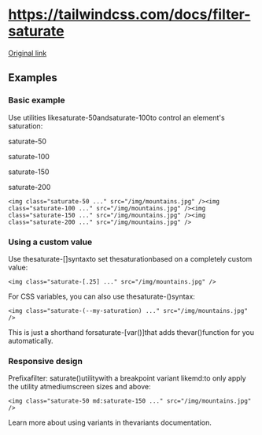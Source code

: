 # https://tailwindcss.com/docs/filter-saturate

[Original link](https://tailwindcss.com/docs/filter-saturate)

## Examples

### Basic example

Use utilities likesaturate-50andsaturate-100to control an element's saturation:

saturate-50

saturate-100

saturate-150

saturate-200

```
<img class="saturate-50 ..." src="/img/mountains.jpg" /><img class="saturate-100 ..." src="/img/mountains.jpg" /><img class="saturate-150 ..." src="/img/mountains.jpg" /><img class="saturate-200 ..." src="/img/mountains.jpg" />
```

### Using a custom value

Use thesaturate-[<value>]syntaxto set thesaturationbased on a completely custom value:

```
<img class="saturate-[.25] ..." src="/img/mountains.jpg" />
```

For CSS variables, you can also use thesaturate-(<custom-property>)syntax:

```
<img class="saturate-(--my-saturation) ..." src="/img/mountains.jpg" />
```

This is just a shorthand forsaturate-[var(<custom-property>)]that adds thevar()function for you automatically.

### Responsive design

Prefixafilter: saturate()utilitywith a breakpoint variant likemd:to only apply the utility atmediumscreen sizes and above:

```
<img class="saturate-50 md:saturate-150 ..." src="/img/mountains.jpg" />
```

Learn more about using variants in thevariants documentation.
